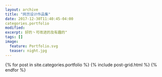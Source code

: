 ```yaml
---
layout: archive
title: "网页设计作品集"
date: 2017-12-30T11:40:45-04:00
categories.portfolio
modified:
excerpt: 好的丶可改进的及有趣的"
tags: []
image: 
  feature: Portfolio.svg
  teaser: night.jpg
---
```


<div class="tiles">
{% for post in site.categories.portfolio %}
  {% include post-grid.html %}
{% endfor %}
</div><!-- /.tiles 把所有categories 有 portfolio 的列出來-->  

